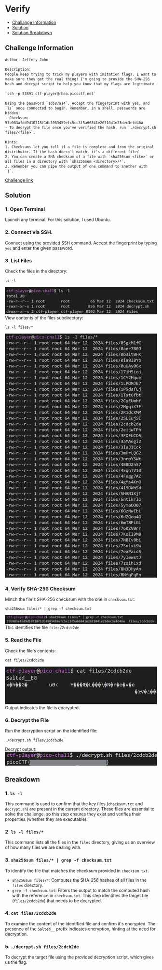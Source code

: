 # Verify

- [Challange Information](#challenge-information)
- [Solution](#solution)
- [Solution Breakdown](#breakdown)

## Challenge Information
```
Author: Jeffery John

Description:
People keep trying to trick my players with imitation flags. I want to make sure they get the real thing! I'm going to provide the SHA-256 hash and decrypt script to help you know that my flags are legitimate.

`ssh -p 53891 ctf-player@rhea.picoctf.net`

Using the password `1db87a14`. Accept the fingerprint with yes, and `ls` once connected to begin. Remember, in a shell, passwords are hidden!
- Checksum: 55b983afdd9d10718f1db3983459efc5cc3f5a66841e2651041e25dec3efd46a
- To decrypt the file once you've verified the hash, run `./decrypt.sh files/<file>`.

Hints:
1. Checksums let you tell if a file is complete and from the original distributor. If the hash doesn't match, it's a different file/
2. You can create a SHA checksum of a file with `sha256sum <file>` or all files in a directory with `sha256sum <directory>/*`.
3. Remember you can pipe the output of one command to another with `|`.
```
[Challenge link](https://play.picoctf.org/practice/challenge/450)
## Solution
### 1. Open Terminal
Launch any terminal. For this solution, I used Ubuntu.
### 2. Connect via SSH.
Connect using the provided SSH command. Accept the fingerprint by typing `yes` and enter the given password.
### 3. List Files
Check the files in the directory:
```
ls -l
```
![alt text](images/image.png)
View contents of the files subdirectory:
```
ls -l files/*
```
![alt text](images/image-1.png)
### 4. Verify SHA-256 Checksum
Match the file's SHA-256 checksum with the one in `checksum.txt`:
```
sha256sum files/* | grep -f checksum.txt
```
![alt text](images/image-2.png)
This identifies the file `files/2cdcb2de`
### 5. Read the File
Check the file's contents:
```
cat files/2cdcb2de
```
![alt text](image-3.png)
Output indicates the file is encrypted.
### 6.  Decrypt the File
Run the decryption script on the identified file:
```
./decrypt.sh files/2cdcb2de
```
Decrypt output:
![alt text](images/image-4.png)
## Breakdown
### 1. `ls -l`
This command is used to confirm that the key files (`checksum.txt` and `decrypt.sh`) are present in the current directory. These files are essential to solve the challenge, so this step ensures they exist and verifies their properties (whether they are executable).
### 2. `ls -l files/*`
This command lists all the files in the `files` directory, giving us an overview of how many files we are dealing with.
### 3. `sha256sum files/* | grep -f checksum.txt`
To identify the file that matches the checksum provided in `checksum.txt`.
- `sha256sum files/*`: Computes the SHA-256 hashes of all files in the `files` directory.
- `grep -f checksum.txt`: Filters the output to match the computed hash with the reference in `checksum.txt`.
This step identifies the target file (`files/2cdcb2de`) that needs to be decrypted.
### 4. `cat files/2cdcb2de`
To examine the content of the identified file and confirm it's encrypted. The presence of the `Salted__` prefix indicates encryption, hinting at the need for decryption.
### 5. `./decrypt.sh files/2cdcb2de`
To decrypt the target file using the provided decryption script, which gives us the flag.